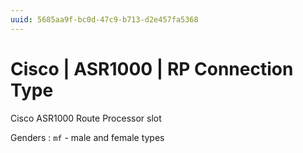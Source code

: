 ```yaml
---
uuid: 5685aa9f-bc0d-47c9-b713-d2e457fa5368
---
```

# Cisco | ASR1000 | RP Connection Type

Cisco ASR1000 Route Processor slot

Genders
: `mf` - male and female types
